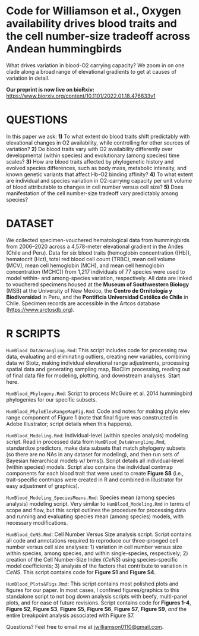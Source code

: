 # Code for Williamson et al., Oxygen availability drives blood traits and the cell number-size tradeoff across Andean hummingbirds
What drives variation in blood-O2 carrying capacity? We zoom in on one clade along a broad range of elevational gradients to get at causes of variation in detail. 

**Our preprint is now live on bioRxiv:** https://www.biorxiv.org/content/10.1101/2022.01.18.476833v1


# QUESTIONS 
In this paper we ask: 
**1)** To what extent do blood traits shift predictably with elevational changes in O2 availability, while controlling for other sources of variation?
**2)** Do blood traits vary with O2 availability differently over developmental (within species) and evolutionary (among species) time scales? 
**3)** How are blood traits affected by phylogenetic history and evolved species differences, such as body mass, metabolic intensity, and known genetic variants that affect Hb-O2 binding affinity?
**4)** To what extent are individual and species variation in O2-carrying capacity per unit volume of blood attributable to changes in cell number versus cell size? 
**5)** Does manifestation of the cell number-size tradeoff vary predictably among species?


# DATASET 
We collected specimen-vouchered hematological data from hummingbirds from 2006–2020 across a 4,578-meter elevational gradient in the Andes (Chile and Peru). Data for six blood traits (hemoglobin concentration ([Hb]), hematocrit (Hct), total red blood cell count (TRBC), mean cell volume (MCV), mean cell hemoglobin (MCH), and mean cell hemoglobin concentration (MCHC)) from 1,217 individuals of 77 species were used to model within- and among-species variation, respectively. All data are linked to vouchered specimens housed at the **Museum of Southwestern Biology** (MSB) at the University of New Mexico, the **Centro de Ornitología y Biodiversidad** in Peru, and the **Pontificia Universidad Católica de Chile** in Chile. Specimen records are accessible in the Artcos database (https://www.arctosdb.org). 

 
# R SCRIPTS

`HumBlood_DataWrangling.Rmd`: This script includes code for processing raw data, evaluating and eliminating outliers, creating new variables, combining data w/ Stotz, making individual elevational range adjustments, processing spatial data and generating sampling map, BioClim processing, reading out of final data file for modeling, plotting, and downstream analyses. Start here. 

`HumBlood_Phylogeny.Rmd`: Script to process McGuire et al. 2014 hummingbird phylogenies for our specific subsets. 

`HumBlood_PhyloElevRangeMapFig.Rmd`: Code and notes for making phylo elev range component of Figure 1 (note that final figure was constructed in Adobe Illustrator; script details when this happens).

`HumBlood_Modeling.Rmd`: Individual-level (within species analysis) modeling script. Read in processed data from `HumBlood_DataWrangling.Rmd`, standardize predictors, make data subsets that match phylogeny subsets (so there are no NAs in any dataset for modeling), and then run sets of Bayesian hierarchical models w/ brms(). Script details all individual-level (within species) models. Script also contains the individual contmap components for each blood trait that were used to create **Figure S8** (i.e., trait-specific contmaps were created in R and combined in Illustrator for easy adjustment of graphics).

`HumBlood_Modeling_SpeciesMeans.Rmd`: Species mean (among species analysis) modeling script. Very similar to `HumBlood_Modeling.Rmd` in terms of scope and flow, but this script outlines the procedure for processing data and running and evaluating species mean (among species) models, with necessary modifications. 

`HumBlood_CeNS.Rmd`: Cell Number Versus Size analysis script. Script contains all code and annotations required to reproduce our three-pronged cell number versus cell size analyses: 1) variation in cell number versus size within species, among species, and within single-species, respectively; 2) creation of the Cell Number-Size Index (*CeNS*) using species-specific model coefficients; 3) analysis of the factors that contribute to variation in *CeNS*. This script contains code for **Figure S1** and **Figure S4**. 

`HumBlood_Plots&Figs.Rmd`: This script contains most polished plots and figures for our paper. In most cases, I confined figures/graphics to this standalone script to not bog down analysis scripts with beefy, multi-panel plots, and for ease of future revisions. Script contains code for **Figures 1-4**, **Figure S2**, **Figure S3**, **Figure S5**, **Figure S6**, **Figure S7**, **Figure S9**, *and* the entire breakpoint analysis associated with Figure S7.

Questions? Feel free to email me at jwilliamson0110@gmail.com. 